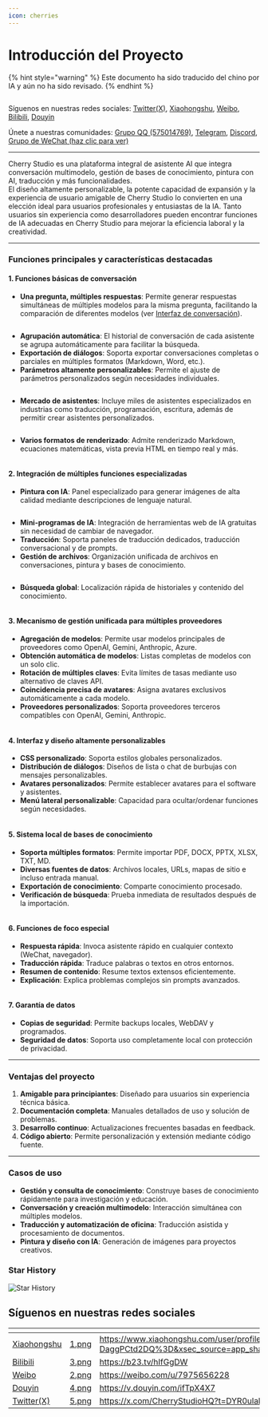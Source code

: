 ```yaml
---
icon: cherries
---
```

# Introducción del Proyecto


{% hint style="warning" %}
Este documento ha sido traducido del chino por IA y aún no ha sido revisado.
{% endhint %}




<figure><img src=".gitbook/assets/docs-readme-banner1.png" alt=""><figcaption></figcaption></figure>

Síguenos en nuestras redes sociales: [Twitter(X)](https://x.com/CherryStudioHQ), [Xiaohongshu](https://www.xiaohongshu.com/user/profile/662b6853000000000b031d9a), [Weibo](https://weibo.com/u/7975656228), [Bilibili](https://space.bilibili.com/3546657515898892), [Douyin](https://www.douyin.com/user/MS4wLjABAAAAmw9A54m5J0hHVMQY5eGrVJ-EHDoOS0hgJ6M1F9MN2Tn2V163A0xrC4_KVzfmQSxC)

Únete a nuestras comunidades: [Grupo QQ (575014769)](https://qm.qq.com/q/lo0D4qVZKi), [Telegram](https://t.me/CherryStudioAI), [Discord](https://discord.gg/wez8HtpxqQ), [Grupo de WeChat (haz clic para ver)](https://www.cherry-ai.com/#Community)

***

Cherry Studio es una plataforma integral de asistente AI que integra conversación multimodelo, gestión de bases de conocimiento, pintura con AI, traducción y más funcionalidades.\
El diseño altamente personalizable, la potente capacidad de expansión y la experiencia de usuario amigable de Cherry Studio lo convierten en una elección ideal para usuarios profesionales y entusiastas de la IA. Tanto usuarios sin experiencia como desarrolladores pueden encontrar funciones de IA adecuadas en Cherry Studio para mejorar la eficiencia laboral y la creatividad.

***

### **Funciones principales y características destacadas**

#### **1. Funciones básicas de conversación**

* **Una pregunta, múltiples respuestas**: Permite generar respuestas simultáneas de múltiples modelos para la misma pregunta, facilitando la comparación de diferentes modelos (ver [Interfaz de conversación](cherrystudio/preview/chat.md)).

<figure><img src=".gitbook/assets/docs-readme-1 (1).png" alt=""><figcaption></figcaption></figure>

* **Agrupación automática**: El historial de conversación de cada asistente se agrupa automáticamente para facilitar la búsqueda.
* **Exportación de diálogos**: Soporta exportar conversaciones completas o parciales en múltiples formatos (Markdown, Word, etc.).
* **Parámetros altamente personalizables**: Permite el ajuste de parámetros personalizados según necesidades individuales.

<figure><img src=".gitbook/assets/docs-readme-2 (2).png" alt=""><figcaption></figcaption></figure>

* **Mercado de asistentes**: Incluye miles de asistentes especializados en industrias como traducción, programación, escritura, además de permitir crear asistentes personalizados.

<figure><img src=".gitbook/assets/docs-readme-4.png" alt=""><figcaption></figcaption></figure>

* **Varios formatos de renderizado**: Admite renderizado Markdown, ecuaciones matemáticas, vista previa HTML en tiempo real y más.

<figure><img src=".gitbook/assets/docs-readme-3 (1).png" alt=""><figcaption></figcaption></figure>

#### **2. Integración de múltiples funciones especializadas**

* **Pintura con IA**: Panel especializado para generar imágenes de alta calidad mediante descripciones de lenguaje natural.

<figure><img src=".gitbook/assets/docs-readme-5.png" alt=""><figcaption></figcaption></figure>

* **Mini-programas de IA**: Integración de herramientas web de IA gratuitas sin necesidad de cambiar de navegador.
* **Traducción**: Soporta paneles de traducción dedicados, traducción conversacional y de prompts.
* **Gestión de archivos**: Organización unificada de archivos en conversaciones, pintura y bases de conocimiento.

<figure><img src=".gitbook/assets/docs-readme-6.png" alt=""><figcaption></figcaption></figure>

* **Búsqueda global**: Localización rápida de historiales y contenido del conocimiento.

<figure><img src=".gitbook/assets/docs-readme-7.png" alt=""><figcaption></figcaption></figure>

#### **3. Mecanismo de gestión unificada para múltiples proveedores**

* **Agregación de modelos**: Permite usar modelos principales de proveedores como OpenAI, Gemini, Anthropic, Azure.
* **Obtención automática de modelos**: Listas completas de modelos con un solo clic.
* **Rotación de múltiples claves**: Evita límites de tasas mediante uso alternativo de claves API.
* **Coincidencia precisa de avatares**: Asigna avatares exclusivos automáticamente a cada modelo.
* **Proveedores personalizados**: Soporta proveedores terceros compatibles con OpenAI, Gemini, Anthropic.

<figure><img src=".gitbook/assets/docs-readme-8.png" alt=""><figcaption></figcaption></figure>

#### **4. Interfaz y diseño altamente personalizables**

* **CSS personalizado**: Soporta estilos globales personalizados.
* **Distribución de diálogos**: Diseños de lista o chat de burbujas con mensajes personalizables.
* **Avatares personalizados**: Permite establecer avatares para el software y asistentes.
* **Menú lateral personalizable**: Capacidad para ocultar/ordenar funciones según necesidades.

<figure><img src=".gitbook/assets/docs-readme-9.png" alt=""><figcaption></figcaption></figure>

#### **5. Sistema local de bases de conocimiento**

* **Soporta múltiples formatos**: Permite importar PDF, DOCX, PPTX, XLSX, TXT, MD.
* **Diversas fuentes de datos**: Archivos locales, URLs, mapas de sitio e incluso entrada manual.
* **Exportación de conocimiento**: Comparte conocimiento procesado.
* **Verificación de búsqueda**: Prueba inmediata de resultados después de la importación.

<figure><img src=".gitbook/assets/docs-readme-10.png" alt=""><figcaption></figcaption></figure>

#### **6. Funciones de foco especial**

* **Respuesta rápida**: Invoca asistente rápido en cualquier contexto (WeChat, navegador).
* **Traducción rápida**: Traduce palabras o textos en otros entornos.
* **Resumen de contenido**: Resume textos extensos eficientemente.
* **Explicación**: Explica problemas complejos sin prompts avanzados.

<figure><img src=".gitbook/assets/docs-readme-11.png" alt=""><figcaption></figcaption></figure>

#### **7. Garantía de datos**

* **Copias de seguridad**: Permite backups locales, WebDAV y programados.
* **Seguridad de datos**: Soporta uso completamente local con protección de privacidad.

***

### **Ventajas del proyecto**

1. **Amigable para principiantes**: Diseñado para usuarios sin experiencia técnica básica.
2. **Documentación completa**: Manuales detallados de uso y solución de problemas.
3. **Desarrollo continuo**: Actualizaciones frecuentes basadas en feedback.
4. **Código abierto**: Permite personalización y extensión mediante código fuente.

***

### **Casos de uso**

* **Gestión y consulta de conocimiento**: Construye bases de conocimiento rápidamente para investigación y educación.
* **Conversación y creación multimodelo**: Interacción simultánea con múltiples modelos.
* **Traducción y automatización de oficina**: Traducción asistida y procesamiento de documentos.
* **Pintura y diseño con IA**: Generación de imágenes para proyectos creativos.

### Star History

![Star History](https://urlscan.io/liveshot/?width=1300\&height=620\&url=https://cherrystarhistory.ocool.online/)

## Síguenos en nuestras redes sociales

<table data-view="cards"><thead><tr><th></th><th data-hidden data-card-cover data-type="files"></th><th data-hidden data-card-target data-type="content-ref"></th></tr></thead><tbody><tr><td><a href="https://www.xiaohongshu.com/user/profile/662b6853000000000b031d9a?xsec_token=YB_1nKvlH4r5hPYVVbbsNHF8Y6n6AKlm5-DaggPCtd2DQ%3D&#x26;xsec_source=app_share&#x26;xhsshare=CopyLink&#x26;appuid=662b6853000000000b031d9a&#x26;apptime=1738627324&#x26;share_id=ace5db41b5954fab8d98a2a7865a62bc&#x26;share_channel=copy_link">Xiaohongshu</a></td><td><a href=".gitbook/assets/1.png">1.png</a></td><td><a href="https://www.xiaohongshu.com/user/profile/662b6853000000000b031d9a?xsec_token=YB_1nKvlH4r5hPYVVbbsNHF8Y6n6AKlm5-DaggPCtd2DQ%3D&#x26;xsec_source=app_share&#x26;xhsshare=CopyLink&#x26;appuid=662b6853000000000b031d9a&#x26;apptime=1738627324&#x26;share_id=ace5db41b5954fab8d98a2a7865a62bc&#x26;share_channel=copy_link">https://www.xiaohongshu.com/user/profile/662b6853000000000b031d9a?xsec_token=YB_1nKvlH4r5hPYVVbbsNHF8Y6n6AKlm5-DaggPCtd2DQ%3D&#x26;xsec_source=app_share&#x26;xhsshare=CopyLink&#x26;appuid=662b6853000000000b031d9a&#x26;apptime=1738627324&#x26;share_id=ace5db41b5954fab8d98a2a7865a62bc&#x26;share_channel=copy_link</a></td></tr><tr><td><a href="https://b23.tv/hIfGgDW">Bilibili</a></td><td><a href=".gitbook/assets/3.png">3.png</a></td><td><a href="https://b23.tv/hIfGgDW">https://b23.tv/hIfGgDW</a></td></tr><tr><td><a href="https://weibo.com/u/7975656228">Weibo</a></td><td><a href=".gitbook/assets/2.png">2.png</a></td><td><a href="https://weibo.com/u/7975656228">https://weibo.com/u/7975656228</a></td></tr><tr><td><a href="https://v.douyin.com/ifTpX4X7">Douyin</a></td><td><a href=".gitbook/assets/4.png">4.png</a></td><td><a href="https://v.douyin.com/ifTpX4X7">https://v.douyin.com/ifTpX4X7</a></td></tr><tr><td><a href="https://x.com/CherryStudioAPP?t=DYR0ulaLur-bO4Us3bG79A&#x26;s=05">Twitter(X)</a></td><td><a href=".gitbook/assets/5.png">5.png</a></td><td><a href="https://x.com/CherryStudioAPP?t=DYR0ulaLur-bO4Us3bG79A&#x26;s=05">https://x.com/CherryStudioHQ?t=DYR0ulaLur-bO4Us3bG79A&#x26;s=05</a></td></tr></tbody></table>